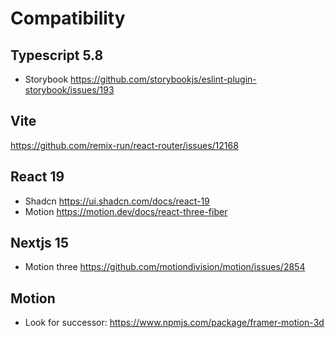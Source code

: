 # Compatibility

## Typescript 5.8

- Storybook https://github.com/storybookjs/eslint-plugin-storybook/issues/193

## Vite

https://github.com/remix-run/react-router/issues/12168

## React 19

- Shadcn https://ui.shadcn.com/docs/react-19
- Motion https://motion.dev/docs/react-three-fiber

## Nextjs 15

- Motion three https://github.com/motiondivision/motion/issues/2854

## Motion

- Look for successor: https://www.npmjs.com/package/framer-motion-3d
